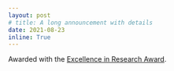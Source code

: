 ```yaml
---
layout: post
# title: A long announcement with details
date: 2021-08-23
inline: True
---
```

Awarded with the [Excellence in Research Award](https://www.cse.iitb.ac.in/about/news.php?year=2021&id=958).